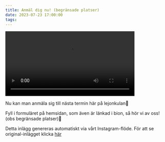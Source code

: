 ```yaml
---
title: Anmäl dig nu! (begränsade platser)
date: 2023-07-23 17:00:00
tags:
---
```

<div class="postId" style="display: none;">ID: 18009184900817482</div>


<video controls width="80%">
<source src="/2023/07/23/anmal-dig-nu-begransade-platser/1.mp4" type="video/mp4">
</video>



Nu kan man anmäla sig till nästa termin här på lejonkulan🦁 

Fyll i formuläret på hemsidan, som även är länkad i bion, så hör vi av oss! 
(obs begränsade platser)🥊

<div class="automaticGeneratedPostDescription">
Detta inlägg genereras automatiskt via vårt Instagram-flöde. För att se original-inlägget klicka <a target="_blank" href="https://www.instagram.com/reel/CvC00LAssrL/">här</a>
</div>
<br>
